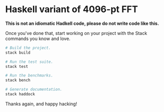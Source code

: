 # Haskell variant of 4096-pt FFT

**This is not an idiomatic Hadkell code, please do not write code like this.**

Once you've done that, start working on your project with the Stack commands
you know and love.

``` sh
# Build the project.
stack build

# Run the test suite.
stack test

# Run the benchmarks.
stack bench

# Generate documentation.
stack haddock
```

Thanks again, and happy hacking!
